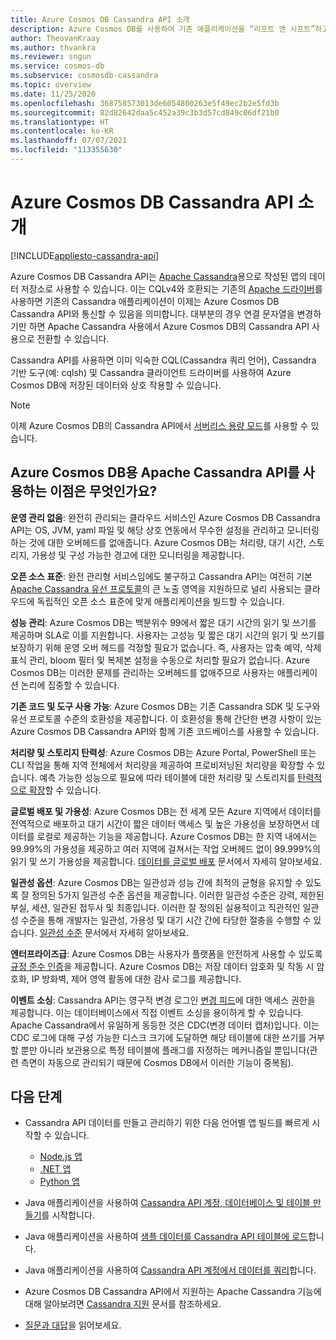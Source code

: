 ```yaml
---
title: Azure Cosmos DB Cassandra API 소개
description: Azure Cosmos DB를 사용하여 기존 애플리케이션을 “리프트 앤 시프트”하고, Cassandra 드라이버와 CQL을 사용하여 새 애플리케이션을 빌드하는 방법을 알아봅니다.
author: TheovanKraay
ms.author: thvankra
ms.reviewer: sngun
ms.service: cosmos-db
ms.subservice: cosmosdb-cassandra
ms.topic: overview
ms.date: 11/25/2020
ms.openlocfilehash: 368758573013de6054800263e5f49ec2b2e5fd3b
ms.sourcegitcommit: 82d82642daa5c452a39c3b3d57cd849c06df21b0
ms.translationtype: HT
ms.contentlocale: ko-KR
ms.lasthandoff: 07/07/2021
ms.locfileid: "113355630"
---
```

# <a name="introduction-to-the-azure-cosmos-db-cassandra-api"></a>Azure Cosmos DB Cassandra API 소개
[!INCLUDE[appliesto-cassandra-api](includes/appliesto-cassandra-api.md)]

Azure Cosmos DB Cassandra API는 [Apache Cassandra](https://cassandra.apache.org)용으로 작성된 앱의 데이터 저장소로 사용할 수 있습니다. 이는 CQLv4와 호환되는 기존의 [Apache 드라이버](https://cassandra.apache.org/doc/latest/getting_started/drivers.html?highlight=driver)를 사용하면 기존의 Cassandra 애플리케이션이 이제는 Azure Cosmos DB Cassandra API와 통신할 수 있음을 의미합니다. 대부분의 경우 연결 문자열을 변경하기만 하면 Apache Cassandra 사용에서 Azure Cosmos DB의 Cassandra API 사용으로 전환할 수 있습니다. 

Cassandra API를 사용하면 이미 익숙한 CQL(Cassandra 쿼리 언어), Cassandra 기반 도구(예: cqlsh) 및 Cassandra 클라이언트 드라이버를 사용하여 Azure Cosmos DB에 저장된 데이터와 상호 작용할 수 있습니다.

> [!NOTE]
> 이제 Azure Cosmos DB의 Cassandra API에서 [서버리스 용량 모드](serverless.md)를 사용할 수 있습니다.

## <a name="what-is-the-benefit-of-using-apache-cassandra-api-for-azure-cosmos-db"></a>Azure Cosmos DB용 Apache Cassandra API를 사용하는 이점은 무엇인가요?

**운영 관리 없음**: 완전히 관리되는 클라우드 서비스인 Azure Cosmos DB Cassandra API는 OS, JVM, yaml 파일 및 해당 상호 연동에서 무수한 설정을 관리하고 모니터링하는 것에 대한 오버헤드를 없애줍니다. Azure Cosmos DB는 처리량, 대기 시간, 스토리지, 가용성 및 구성 가능한 경고에 대한 모니터링을 제공합니다.

**오픈 소스 표준**: 완전 관리형 서비스임에도 불구하고 Cassandra API는 여전히 기본 [Apache Cassandra 유선 프로토콜](cassandra-support.md)의 큰 노출 영역을 지원하므로 널리 사용되는 클라우드에 독립적인 오픈 소스 표준에 맞게 애플리케이션을 빌드할 수 있습니다.

**성능 관리**: Azure Cosmos DB는 백분위수 99에서 짧은 대기 시간의 읽기 및 쓰기를 제공하며 SLA로 이를 지원합니다. 사용자는 고성능 및 짧은 대기 시간의 읽기 및 쓰기를 보장하기 위해 운영 오버 헤드를 걱정할 필요가 없습니다. 즉, 사용자는 압축 예약, 삭제 표식 관리, bloom 필터 및 복제본 설정을 수동으로 처리할 필요가 없습니다. Azure Cosmos DB는 이러한 문제를 관리하는 오버헤드를 없애주므로 사용자는 애플리케이션 논리에 집중할 수 있습니다.

**기존 코드 및 도구 사용 가능**: Azure Cosmos DB는 기존 Cassandra SDK 및 도구와 유선 프로토콜 수준의 호환성을 제공합니다. 이 호환성을 통해 간단한 변경 사항이 있는 Azure Cosmos DB Cassandra API와 함께 기존 코드베이스를 사용할 수 있습니다.

**처리량 및 스토리지 탄력성**: Azure Cosmos DB는 Azure Portal, PowerShell 또는 CLI 작업을 통해 지역 전체에서 처리량을 제공하여 프로비저닝된 처리량을 확장할 수 있습니다. 예측 가능한 성능으로 필요에 따라 테이블에 대한 처리량 및 스토리지를 [탄력적으로 확장](manage-scale-cassandra.md)할 수 있습니다.

**글로벌 배포 및 가용성**: Azure Cosmos DB는 전 세계 모든 Azure 지역에서 데이터를 전역적으로 배포하고 대기 시간이 짧은 데이터 액세스 및 높은 가용성을 보장하면서 데이터를 로컬로 제공하는 기능을 제공합니다. Azure Cosmos DB는 한 지역 내에서는 99.99%의 가용성을 제공하고 여러 지역에 걸쳐서는 작업 오버헤드 없이 99.999%의 읽기 및 쓰기 가용성을 제공합니다. [데이터를 글로벌 배포](distribute-data-globally.md) 문서에서 자세히 알아보세요. 

**일관성 옵션**: Azure Cosmos DB는 일관성과 성능 간에 최적의 균형을 유지할 수 있도록 잘 정의된 5가지 일관성 수준 옵션을 제공합니다. 이러한 일관성 수준은 강력, 제한된 부실, 세션, 일관된 접두사 및 최종입니다. 이러한 잘 정의된 실용적이고 직관적인 일관성 수준을 통해 개발자는 일관성, 가용성 및 대기 시간 간에 타당한 절충을 수행할 수 있습니다. [일관성 수준](consistency-levels.md) 문서에서 자세히 알아보세요. 

**엔터프라이즈급**: Azure Cosmos DB는 사용자가 플랫폼을 안전하게 사용할 수 있도록 [규정 준수 인증](https://www.microsoft.com/trustcenter)을 제공합니다. Azure Cosmos DB는 저장 데이터 암호화 및 작동 시 암호화, IP 방화벽, 제어 영역 활동에 대한 감사 로그를 제공합니다.

**이벤트 소싱**: Cassandra API는 영구적 변경 로그인 [변경 피드](cassandra-change-feed.md)에 대한 액세스 권한을 제공합니다. 이는 데이터베이스에서 직접 이벤트 소싱을 용이하게 할 수 있습니다. Apache Cassandra에서 유일하게 동등한 것은 CDC(변경 데이터 캡처)입니다. 이는 CDC 로그에 대해 구성 가능한 디스크 크기에 도달하면 해당 테이블에 대한 쓰기를 거부할 뿐만 아니라 보관용으로 특정 테이블에 플래그를 지정하는 메커니즘일 뿐입니다(관련 측면이 자동으로 관리되기 때문에 Cosmos DB에서 이러한 기능이 중복됨).

## <a name="next-steps"></a>다음 단계

* Cassandra API 데이터를 만들고 관리하기 위한 다음 언어별 앱 빌드를 빠르게 시작할 수 있습니다.
  - [Node.js 앱](create-cassandra-nodejs.md)
  - [.NET 앱](create-cassandra-dotnet.md)
  - [Python 앱](create-cassandra-python.md)

* Java 애플리케이션을 사용하여 [Cassandra API 계정, 데이터베이스 및 테이블 만들기](create-cassandra-api-account-java.md)를 시작합니다.

* Java 애플리케이션을 사용하여 [샘플 데이터를 Cassandra API 테이블에 로드](cassandra-api-load-data.md)합니다.

* Java 애플리케이션을 사용하여 [Cassandra API 계정에서 데이터를 쿼리](cassandra-api-query-data.md)합니다.

* Azure Cosmos DB Cassandra API에서 지원하는 Apache Cassandra 기능에 대해 알아보려면 [Cassandra 지원](cassandra-support.md) 문서를 참조하세요.

* [질문과 대답](cassandra-faq.yml)을 읽어보세요.
